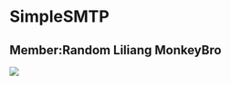# SimpleSMTP
## Member:Random Liliang MonkeyBro
![](https://github.com/Yulibao/SimpleSMTP/raw/master/image/tiaoxi.jpg)
